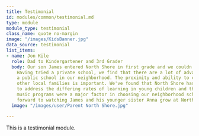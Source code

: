 ```yaml
---
title: Testimonial
id: modules/common/testimonial.md
type: module
module_type: testimonial
class_name: quote no-margin
image: "/images/KidsBanner.jpg"
data_source: testimonial
list_items:
- name: Jon Kile
  role: Dad to Kindergartener and 3rd Grader
  body: Our son James entered North Shore in first grade and we couldn't be more excited.
    Having tried a private school, we find that there are a lot of advantages to attending
    a public school in our neighborhood. The proximity and ability to connect with
    other local families is important. We've found that North Shore has more resources
    to address the differing rates of learning in young children and the gifted and
    music programs were a major factor in choosing our neighborhood school. We look
    forward to watching James and his younger sister Anna grow at North Shore.
  image: "/images/user/Parent North Shore.jpg"

---
```

This is a testimonial module.